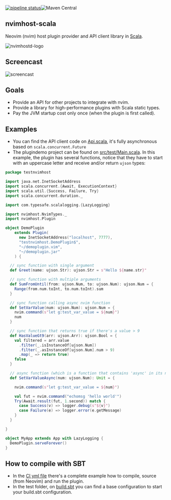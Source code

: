 [![pipeline status](https://gitlab.com/viniarck/nvimhost-scala/badges/master/pipeline.svg)](https://gitlab.com/viniarck/nvimhost-scala/commits/master)![Maven Central](https://img.shields.io/maven-central/v/io.github.viniarck/nvimhost-scala_2.12.svg?style=plastic)

## nvimhost-scala

Neovim (nvim) host plugin provider and API client library in [Scala](https://www.scala-lang.org/).

![nvimhostd-logo](https://lh3.googleusercontent.com/oKUV7qTP4hP4zYDU9uFRKHdruIJRCmFMmCN8ow6v23M3b1o72vAv7TCxgAqdl_Taypp8iYg6T-_-AXF0UBEaZyIGM4y5Xvg31yp7oZg49OEgWRPgZtD3L2SnlM3bUSLW6tB1rp-nYM02qZesnjC0MPL3HeEy_uGlMmLOAgGsTgicITeNyzTaDOmav5tKIB7KFhbmO4fHdrk0E4D7erNZ9lp9LAz8F7kXPCsQ5VGU6ISQQ4pRsgFvUlqTiB8_uAAJ1jl2LvZ_nQcM9WYNdPZk-2O3mlas0LwvktyQ-lTQ_g4Zq7RM4SVp6jPzEOgBor-8bwtCFrGZP1wEdRSsuHEYrTeNDYg6wiv43GVsQsLInWnQVFy8TkqTSb1NANJwiL01tuY7r3oLuwwpPofcH8h2BGvrl2L2vsTnMQIV3z4Y2r8wL-pJcvbB8ZsDtiHKx6tm3pRbduuSPR1AMMvYQH8DKXOA12a8sL44r_bm3L0z-AqtiuP1OcjAa9h_TvZvGyXYURxVmVkgHJt-xomnBXzVGuL6idsJACj9KqVfsL3wiuPW-ZAJvFHH1VRIZR7sXwb7jdPQXjmQTgRCfjqiwJGMImhl0_zoU7PyOBeNsgOJfXktUGhNi-4TrZgJ41fXZwp4ffy-ke4PzQGaEMOdAlyeE9CBpg1_IA=w600-h180-no)

## Screencast

![screencast](https://s3.gifyu.com/images/ezgif.com-crop7c17fcbf5b8ea8fd.gif)

## Goals

- Provide an API for other projects to integrate with nvim.
- Provide a library for high-performance plugins with Scala static types.
- Pay the JVM startup cost only once (when the plugin is first called).

## Examples

- You can find the API client code on [Api.scala](./src/main/scala/io/github/viniarck/nvimhost/Api.scala), it's fully asynchronous based on `scala.concurrent.Future`
- The plugindemo project can be found on [src/test/Main.scala](src/test/Main.scala). In this example, the plugin has several functions, notice that they have to start with an uppercase letter and receive and/or return `ujson` types:

```scala
package testnvimhost

import java.net.InetSocketAddress
import scala.concurrent.{Await, ExecutionContext}
import scala.util.{Success, Failure, Try}
import scala.concurrent.duration._

import com.typesafe.scalalogging.{LazyLogging}

import nvimhost.NvimTypes._
import nvimhost.Plugin

object DemoPlugin
    extends Plugin(
      new InetSocketAddress("localhost", 7777),
      "testnvimhost.DemoPlugin$",
      "~/demoplugin.vim",
      "~/demoplugin.jar"
    ) {

  // sync function with single argument
  def Greet(name: ujson.Str): ujson.Str = s"Hello ${name.str}"

  // sync function with multiple arguments
  def SumFromUntil(from: ujson.Num, to: ujson.Num): ujson.Num = {
    Range(from.num.toInt, to.num.toInt).sum
  }

  // sync function calling async nvim function
  def SetVarValue(num: ujson.Num): ujson.Num = {
    nvim.command(s"let g:test_var_value = ${num}")
    num
  }

  // sync function that returns true if there's a value > 9
  def HasValueGt9(arr: ujson.Arr): ujson.Bool = {
    val filtered = arr.value
      .filter(_.isInstanceOf[ujson.Num])
      .filter(_.asInstanceOf[ujson.Num].num > 9)
      .map(_ => return true)
    false
  }

  // async function (which is a function that contains 'async' in its name) calling both sync and async nvim functions
  def SetVarValueAsync(num: ujson.Num): Unit = {

    nvim.command(s"let g:test_var_value = ${num}")

    val fut = nvim.command("echomsg 'hello world'")
    Try(Await.result(fut, 1.second)) match {
      case Success(v) => logger.debug(s"${v}")
      case Failure(e) => logger.error(e.getMessage)
    }
  }

}

object MyApp extends App with LazyLogging {
  DemoPlugin.serveForever()
}
```

## How to compile with SBT

- In the [CI yml file](./.gitlab-ci.yml) there's a complete example how to compile, source (from Neovim) and run the plugin.
- In the test folder, on [build.sbt](./src/test/build.sbt) you can find a base configuration to start your build.sbt configuration.
